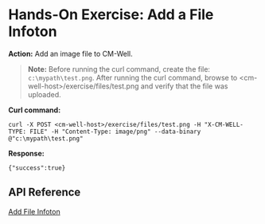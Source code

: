 # Hands-On Exercise: Add a File Infoton #

**Action:** Add an image file to CM-Well.

>**Note:** Before running the curl command, create the file: `c:\mypath\test.png`. After running the curl command, browse to \<cm-well-host\>/exercise/files/test.png and verify that the file was uploaded.

**Curl command:**

    curl -X POST <cm-well-host>/exercise/files/test.png -H "X-CM-WELL-TYPE: FILE" -H "Content-Type: image/png" --data-binary @"c:\mypath\test.png"

**Response:**

    {"success":true}

## API Reference ##
[Add File Infoton](API.Update.AddFileInfoton.md)
    

